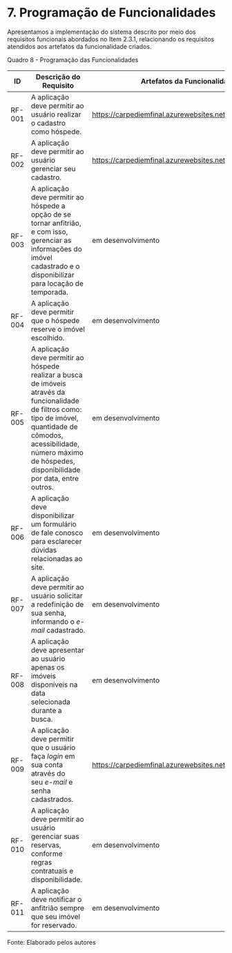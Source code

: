 # 7. Programação de Funcionalidades


Apresentamos a implementação do sistema descrito por meio dos requisitos funcionais abordados no Item 2.3.1, relacionando os requisitos atendidos aos artefatos da funcionalidade criados.

Quadro 8 - Programação das Funcionalidades

|ID       | Descrição do Requisito  | Artefatos da Funcionalidade |
|---------|-------------------------|-----------------------------|
|RF-001   | A aplicação deve permitir ao usuário realizar o cadastro como hóspede.  | https://carpediemfinal.azurewebsites.net/Hospedes/Create |
|RF-002   | A aplicação deve permitir ao usuário gerenciar seu cadastro. | https://carpediemfinal.azurewebsites.net/Hospedes/Edit | 
|RF-003   | A aplicação deve permitir ao hóspede a opção de se tornar anfitrião, e com isso, gerenciar as informações do imóvel cadastrado e o disponibilizar para locação de temporada. | em desenvolvimento | 
|RF-004   | A aplicação deve permitir que o hóspede reserve o imóvel escolhido. | em desenvolvimento |
|RF-005   | A aplicação deve permitir ao hóspede realizar a busca de imóveis através da funcionalidade de filtros como: tipo de imóvel, quantidade de cômodos, acessibilidade, número máximo de hóspedes, disponibilidade por data, entre outros. | em desenvolvimento |
|RF-006   | A aplicação deve disponibilizar um formulário de fale conosco para esclarecer dúvidas relacionadas ao site. | em desenvolvimento |
|RF-007   | A aplicação deve permitir ao usuário solicitar a redefinição de sua senha, informando o _e-mail_ cadastrado. | em desenvolvimento |
|RF-008   | A aplicação deve apresentar ao usuário apenas os imóveis disponíveis na data selecionada durante a busca. | em desenvolvimento |
|RF-009   | A aplicação deve permitir que o usuário faça _login_ em sua conta através do seu _e-mail_ e senha cadastrados. | https://carpediemfinal.azurewebsites.net/Hospedes/Login |
|RF-010   | A aplicação deve permitir ao usuário gerenciar suas reservas, conforme regras contratuais e disponibilidade. | em desenvolvimento |
|RF-011   | A aplicação deve notificar o anfitrião sempre que seu imóvel for reservado. | em desenvolvimento |

Fonte: Elaborado pelos autores
<br>
